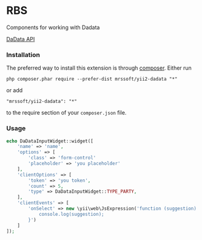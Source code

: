 # RBS
Components for working with Dadata

[DaData API](https://dadata.ru/api/suggest/)

### Installation
The preferred way to install this extension is through [composer](http://getcomposer.org/download/).
Either run
```
php composer.phar require --prefer-dist mrssoft/yii2-dadata "*"
```
or add
```
"mrssoft/yii2-dadata": "*"
```
to the require section of your `composer.json` file.

### Usage
```php
echo DaDataInputWidget::widget([
    'name' => 'name',
    'options' => [
        'class' => 'form-control'
        'placeholder' => 'you placeholder'
    ],
    'clientOptions' => [
        'token' => 'you token',
        'count' => 5,
        'type' => DaDataInputWidget::TYPE_PARTY,
    ],
    'clientEvents' => [
        'onSelect' => new \yii\web\JsExpression('function (suggestion) {
            console.log(suggestion);
        }')            
    ]
]);
```